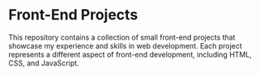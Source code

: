 # Front-End Projects

This repository contains a collection of small front-end projects that showcase my experience and skills in web development. Each project represents a different aspect of front-end development, including HTML, CSS, and JavaScript.

